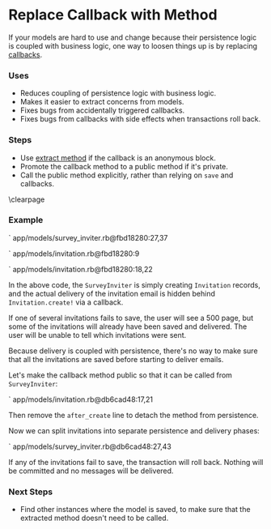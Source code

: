 # Replace Callback with Method

If your models are hard to use and change because their persistence logic is
coupled with business logic, one way to loosen things up is by replacing
[callbacks](#callback).

### Uses

* Reduces coupling of persistence logic with business logic.
* Makes it easier to extract concerns from models.
* Fixes bugs from accidentally triggered callbacks.
* Fixes bugs from callbacks with side effects when transactions roll back.

### Steps

* Use [extract method](#extract-method) if the callback is an anonymous block.
* Promote the callback method to a public method if it's private.
* Call the public method explicitly, rather than relying on `save` and callbacks.

\clearpage

### Example

` app/models/survey_inviter.rb@fbd18280:27,37

` app/models/invitation.rb@fbd18280:9

` app/models/invitation.rb@fbd18280:18,22

In the above code, the `SurveyInviter` is simply creating `Invitation` records,
and the actual delivery of the invitation email is hidden behind
`Invitation.create!` via a callback.

If one of several invitations fails to save, the user will see a 500 page, but
some of the invitations will already have been saved and delivered. The user
will be unable to tell which invitations were sent.

Because delivery is coupled with persistence, there's no way to make sure that
all the invitations are saved before starting to deliver emails.

Let's make the callback method public so that it can be called from
`SurveyInviter`:

` app/models/invitation.rb@db6cad48:17,21

Then remove the `after_create` line to detach the method from persistence.

Now we can split invitations into separate persistence and delivery phases:

` app/models/survey_inviter.rb@db6cad48:27,43

If any of the invitations fail to save, the transaction will roll back. Nothing
will be committed and no messages will be delivered.

### Next Steps

* Find other instances where the model is saved, to make sure that the extracted
  method doesn't need to be called.